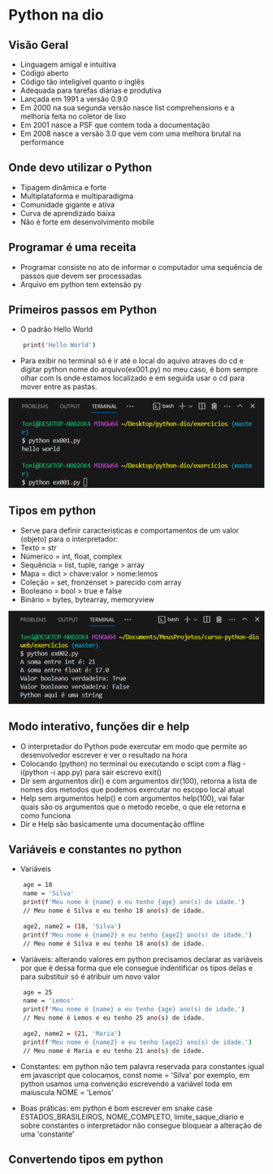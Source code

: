 # Python na dio

## Visão Geral

- Linguagem amigal e intuitiva
- Código aberto
- Código tão inteligível quanto o inglês
- Adequada para tarefas diárias e produtiva
- Lançada em 1991 a versão 0.9.0
- Em 2000 na sua segunda versão nasce list comprehensions e a melhoria feita no coletor de lixo
- Em 2001 nasce a PSF que contem toda a documentação
- Em 2008 nasce a versão 3.0 que vem com uma melhora brutal na performance

## Onde devo utilizar o Python

- Tipagem dinâmica e forte
- Multiplataforma e multiparadigma
- Comunidade gigante e ativa
- Curva de aprendizado baixa
- Não é forte em desenvolvimento mobile

## Programar é uma receita

- Programar consiste no ato de informar o computador uma sequência de passos que devem ser processadas
- Arquivo em python tem extensão py

## Primeiros passos em Python

- O padrão Hello World

```bash
    print('Hello World')
```

- Para exibir no terminal só é ir até o local do aquivo atraves do cd e digitar python nome do arquivo(ex001.py) no meu caso, é bom sempre olhar com ls onde estamos localizado e em seguida usar o cd para mover entre as pastas.

<img src="./img/python001.PNG">

## Tipos em python

- Serve para definir caracteristicas e comportamentos de um valor (objeto) para o interpretador:
- Texto = str
- Númerico = int, float, complex
- Sequência = list, tuple, range > array
- Mapa = dict > chave:valor > nome:lemos
- Coleção = set, fronzenset > parecido com array
- Booleano = bool > true e false
- Binário = bytes, bytearray, memoryview

<img src="./img/python002.PNG">

## Modo interativo, funções dir e help

- O interpretador do Python pode exercutar em modo que permite ao desenvolvedor escrever e ver o resultado na hora
- Colocando (python) no terminal ou executando o scipt com a flag -i(python -i app.py) para sair escrevo exit()
- Dir sem argumentos dir() e com argumentos dir(100), retorna a lista de nomes dos metodos que podemos exercutar no escopo local atual
- Help sem argumentos help() e com argumentos help(100), vai falar quais são os argumentos que o metodo recebe, o que ele retorna e como funciona
- Dir e Help são basicamente uma documentação offline

## Variáveis e constantes no python

- Variáveis

```bash
    age = 18
    name = 'Silva'
    print(f'Meu nome é {name} e eu tenho {age} ano(s) de idade.')
    // Meu nome é Silva e eu tenho 18 ano(s) de idade.
```

```bash
    age2, name2 = (18, 'Silva')
    print(f'Meu nome é {name2} e eu tenho {age2} ano(s) de idade.')
    // Meu nome é Silva e eu tenho 18 ano(s) de idade.
```

- Variáveis: alterando valores em python precisamos declarar as variáveis por que é dessa forma que ele consegue indentificar os tipos delas e para substituir só é atribuir um novo valor

```bash
    age = 25
    name = 'Lemos'
    print(f'Meu nome é {name} e eu tenho {age} ano(s) de idade.')
    // Meu nome é Lemos e eu tenho 25 ano(s) de idade.
```

```bash
    age2, name2 = (21, 'Maria')
    print(f'Meu nome é {name2} e eu tenho {age2} ano(s) de idade.')
    // Meu nome é Maria e eu tenho 21 ano(s) de idade.
```

- Constantes: em python não tem palavra reservada para constantes igual em javascript que colocamos, const nome = 'Silva' por exemplo, em python usamos uma convenção escrevendo a variável toda em maíuscula NOME = 'Lemos'

- Boas práticas: em python é bom escrever em snake case ESTADOS_BRASILEIROS, NOME_COMPLETO, limite_saque_diario e sobre constantes o interpretador não consegue bloquear a alteração de uma 'constante'

## Convertendo tipos em python
